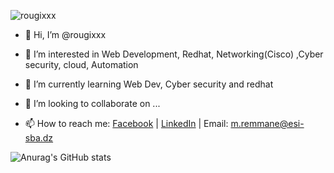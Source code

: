 <p align="left"> <img src="https://komarev.com/ghpvc/?username=bahaa-eddine-mb&label=Profile%20views&color=0e75b6&style=flat" alt="rougixxx" /> </p>


- 👋 Hi, I’m @rougixxx
- 👀 I’m interested in Web Development, Redhat, Networking(Cisco) ,Cyber security, cloud, Automation
- 🌱 I’m currently learning Web Dev, Cyber security and redhat
- 💞️ I’m looking to collaborate on ...


- 📫 How to reach me: [Facebook](https://web.facebook.com/rougi.gi.9/) | [LinkedIn](https://www.linkedin.com/in/mohamed-remmane-877923247/) | Email: m.remmane@esi-sba.dz 


<!---
rougixxx/rougixxx is a ✨ special ✨ repository because its `README.md` (this file) appears on your GitHub profile.
You can click the Preview link to take a look at your changes.
--->
![Anurag's GitHub stats](https://github-readme-stats.vercel.app/api?username=rougixxx&theme=dark&show_icons=true)

